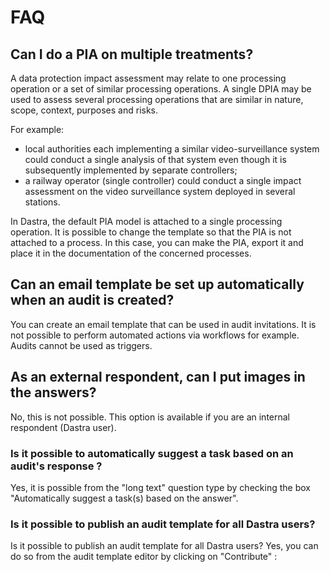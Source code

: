 # FAQ

## Can I do a PIA on multiple treatments?

A data protection impact assessment may relate to one processing operation or a set of similar processing operations. A single DPIA may be used to assess several processing operations that are similar in nature, scope, context, purposes and risks.&#x20;

For example:

* local authorities each implementing a similar video-surveillance system could conduct a single analysis of that system even though it is subsequently implemented by separate controllers;&#x20;
* a railway operator (single controller) could conduct a single impact assessment on the video surveillance system deployed in several stations.&#x20;

In Dastra, the default PIA model is attached to a single processing operation. It is possible to change the template so that the PIA is not attached to a process. In this case, you can make the PIA, export it and place it in the documentation of the concerned processes.

## Can an email template be set up automatically when an audit is created?

You can create an email template that can be used in audit invitations. It is not possible to perform automated actions via workflows for example. Audits cannot be used as triggers.

## As an external respondent, can I put images in the answers?

No, this is not possible. This option is available if you are an internal respondent (Dastra user).

### Is it possible to automatically suggest a task based on an audit's response ?

Yes, it is possible from the "long text" question type by checking the box "Automatically suggest a task(s) based on the answer".

### Is it possible to publish an audit template for all Dastra users?

Is it possible to publish an audit template for all Dastra users? Yes, you can do so from the audit template editor by clicking on "Contribute" :



<div align="left">

<figure><img src="../../.gitbook/assets/Capture d&#x27;écran 2024-07-26 120534.png" alt=""><figcaption></figcaption></figure>

</div>
